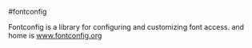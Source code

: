 #fontconfig

Fontconfig is a library for configuring and customizing font access. and home is www.fontconfig.org